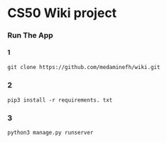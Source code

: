 # CS50 Wiki project

### Run The App

#### 1

``` 
git clone https://github.com/medaminefh/wiki.git
```

### 2

```
pip3 install -r requirements. txt
```

### 3 

```
python3 manage.py runserver
```

